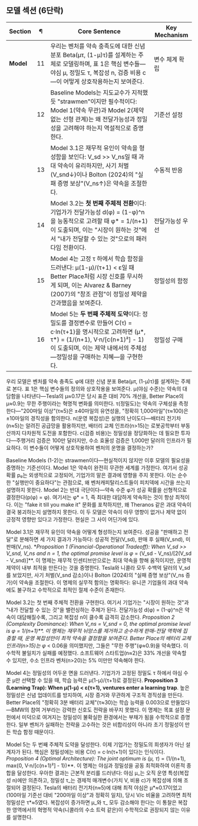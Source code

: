 ## 모델 섹션 (6단락)

|Section|¶|Core Sentence|Key Mechanism|
|---|---|---|---|
|**Model**|11|우리는 벤처를 약속 충족도에 대한 신념 분포 Beta(μτ, (1-μ)τ)를 설계하는 주체로 모델링하며, 표 1은 핵심 변수들—야심 μ, 정밀도 τ, 복잡성 n, 검증 비용 c—이 어떻게 상호작용하는지 보여준다.|변수 체계 확립|
||12|Baseline Models는 지도교수가 지적했듯 "strawmen"이지만 필수적이다: Model 1(약속 무관)과 Model 2(제약 없는 선형 관계)는 왜 전달가능성과 정밀성을 고려해야 하는지 역설적으로 증명한다.|기준선 설정|
||13|Model 3.1은 재무적 유인이 약속을 형성함을 보인다: V_sd >> V_ns일 때 과대 약속이 유리하지만, 사기 처벌(V_snd↓)이나 Bolton (2024)의 "실패 증명 보상"(V_ns↑)은 약속을 조절한다.|수동적 반응|
||14|Model 3.2는 **첫 번째 주체적 전환**이다: 기업가가 전달가능성 d(φ) = (1-φ)^n을 능동적으로 고려할 때 φ* = 1/(n+1)이 도출되며, 이는 "시장이 원하는 것"에서 "내가 전달할 수 있는 것"으로의 패러다임 전환이다.|전달가능성 우선|
||15|Model 4는 고정 τ 하에서 학습 함정을 드러낸다: μ(1-μ)/(τ+1) < ε일 때 Better Place처럼 시장 신호를 무시하게 되며, 이는 Alvarez & Barney (2007)의 "창조 관점"이 정밀성 제약을 간과했음을 보여준다.|정밀성의 함정|
||16|Model 5는 **두 번째 주체적 도약**이다: 정밀도를 결정변수로 만들어 C(τ) = c·ln(τ+1)을 명시적으로 고려하면 (μ*, τ*) = (1/(n+1), V·n/[c(n+1)²] - 1)이 도출되며, 이는 제약 내에서의 주체성—정밀성을 구매하는 지혜—을 구현한다.|정밀성 구매|


우리 모델은 벤처를 약속 충족도 φ에 대한 신념 분포 Beta(μτ, (1-μ)τ)를 설계하는 주체로 본다. 표 1은 핵심 변수들의 정의와 상호작용을 보여준다. μ(야심 수준)는 약속의 대담함을 나타낸다—Tesla의 μ≈0.17은 당시 표준 대비 70% 개선을, Better Place의 μ≈0.9는 무한 주행이라는 혁명적 변화를 의미한다. τ(정밀도)는 약속의 구체성을 측정한다—"200마일 이상"(τ≈5)은 ±40마일의 유연성을, "정확히 1,000마일"(τ≈100)은 ±10마일의 경직성을 함의한다. n(운영 복잡성)은 실행의 난이도다—배터리 전기차(n≈5)는 알려진 공급망을 활용하지만, 배터리 교체 인프라(n>15)는 로봇공학부터 부동산까지 다차원적 도전을 포함한다. c(검증 비용)는 정밀성을 정당화하는 데 필요한 투자다—주행거리 검증은 100만 달러지만, 수소 효율성 검증은 1,000만 달러의 인프라가 필요하다. 이 변수들이 어떻게 상호작용하여 벤처의 운명을 결정하는가?

Baseline Models (1-2)는 strawmen이다—현실적이지 않지만 이후 모델의 필요성을 증명하는 기준선이다. Model 1은 약속이 완전히 무관한 세계를 가정한다. 여기서 성공 확률 p₀는 외생적으로 고정되어, 기업가의 말은 결과에 영향을 주지 못한다. 이는 순수한 "실행만이 중요하다"는 관점으로, 왜 벤처캐피탈리스트들이 피치덱에 시간을 쓰는지 설명하지 못한다. Model 2는 반대 극단이다—약속 수준 φ가 성공 확률을 선형적으로 결정한다(p(φ) = φ). 여기서는 φ* = 1, 즉 최대한 대담하게 약속하는 것이 항상 최적이다. 이는 "fake it till you make it" 문화를 포착하지만, 왜 Theranos 같은 과대 약속이 결국 붕괴하는지 설명하지 못한다. 이 두 모델은 약속이 아무 영향이 없거나 제약 없이 긍정적 영향만 있다고 가정한다. 현실은 그 사이 어딘가에 있다.

Model 3.1은 재무적 유인이 약속을 어떻게 형성하는지 보여준다. 성공을 "판매하고 전달"로 분해하면 세 가지 결과가 가능하다: 성공적 전달(V_sd), 판매 후 실패(V_snd), 미판매(V_ns). *_Proposition 1 (Financial-Operational Tradeoff): When V_sd >> V_snd, V_ns and n = 1, the optimal promise level is φ_ = (V_sd - V_ns)/[2(V_sd - V_snd)]**. 이 명제는 재무적 인센티브만으로는 최대 약속을 향해 움직이지만, 운영적 제약이 내부 최적을 만든다는 것을 증명한다. Tesla와 니콜라 모두 수백억 달러의 V_sd를 보았지만, 사기 처벌(V_snd 감소)이나 Bolton (2024)의 "실패 증명 보상"(V_ns 증가)이 약속을 조절한다. 이 명제의 실무적 함의는 명확하다: 유니콘 기업들의 과대 약속에도 불구하고 수학적으로 최적인 절제 수준이 존재한다.

Model 3.2는 첫 번째 주체적 전환을 구현한다. 여기서 기업가는 "시장이 원하는 것"과 "내가 전달할 수 있는 것"을 밸런싱하는 주체가 된다. 전달가능성 d(φ) = (1-φ)^n은 약속이 대담해질수록, 그리고 복잡성 n이 클수록 급격히 감소한다. __Proposition 2 (Complexity Dominance): When V_ns = V_snd = 0, the optimal promise level is φ_ = 1/(n+1)**. 이 명제는 재무적 뉘앙스를 제거하고 순수하게 판매-전달 역학에 집중할 때, 운영 복잡성만이 최적 약속을 결정함을 보여준다. Better Place의 배터리 교체 인프라(n>15)는 φ_ < 0.06을 의미했지만, 그들은 "무한 주행"(φ≈0.9)을 약속했다. 이 수학적 불일치가 실패를 예정했다. 소프트웨어 스타트업(n≈2)은 33% 개선을 약속할 수 있지만, 수소 인프라 벤처(n>20)는 5% 미만만 약속해야 한다.

Model 4는 정밀성의 어두운 면을 드러낸다. 기업가가 고정된 정밀도 τ 하에서 야심 수준 μ만 선택할 수 있을 때, 학습 능력은 μ(1-μ)/(τ+1)로 결정된다. **Proposition 3 (Learning Trap): When μ(1-μ) < ε(τ+1), ventures enter a learning trap**. 높은 정밀성은 신념 업데이트를 방지하여, 시장 증거와 무관하게 구조적 경직성을 만든다. Better Place의 "정확히 3분 배터리 교체"(τ≈30)는 학습 능력을 0.003으로 만들었다—BMW의 참여 거부라는 강력한 신호도 전략을 바꾸지 못했다. 이 명제는 목표 설정 문헌에서 미덕으로 여겨지는 정밀성이 불확실한 환경에서는 부채가 됨을 수학적으로 증명한다. 일부 벤처가 실패하는 전략을 고수하는 것은 비합리성이 아니라 초기 정밀성이 만든 학습 함정 때문이다.

Model 5는 두 번째 주체적 도약을 달성한다. 이제 기업가는 정밀도의 희생자가 아닌 설계자가 된다. 핵심은 정밀성에는 비용 C(τ) = c·ln(τ+1)이 있다는 인식이다. __Proposition 4 (Optimal Architecture): The joint optimum is (μ_, τ_) = (1/(n+1), max{0, V·n/[c(n+1)²] - 1})**. 이 명제는 야심과 정밀성을 공동 최적화하여 이론적 종합을 달성한다. 우아한 결과는 근본적 분리를 드러낸다: 야심 μ_는 오직 운영 특성(복잡성 n)에만 의존하고, 정밀성 τ_는 경제적 매개변수(가치 V, 비용 c)가 복잡성에 의해 조절되어 결정된다. Tesla의 배터리 전기차(n≈5)에 대해 최적 야심은 μ*≈0.17이었고(100마일 기준선 대비 "200마일 이상"과 정확히 일치), 당시 V/c 비율을 고려하면 최적 정밀성은 τ*≈5였다. 복잡성이 증가하면 μ_와 τ_ 모두 감소해야 한다는 이 통찰은 복잡한 영역에서의 혁명적 약속(니콜라의 수소 트럭 같은)이 수학적으로 권장되지 않는 이유를 설명한다.